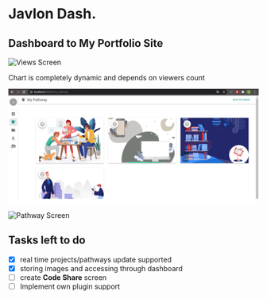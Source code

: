 # Javlon Dash.

## Dashboard to My Portfolio Site

![Views Screen]()

Chart is completely dynamic and depends on viewers count

![Projects Screen](./src/assets/pathway.png)

![Pathway Screen]()

## Tasks left to do

- [x] real time projects/pathways update supported
- [x] storing images and accessing through dashboard
- [ ] create **Code Share** screen 
- [ ] Implement own plugin support 

